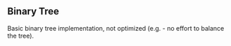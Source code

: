 ## Binary Tree

Basic binary tree implementation, not optimized (e.g. - no effort to balance the tree).